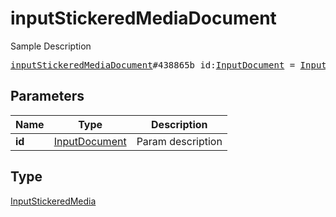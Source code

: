 # inputStickeredMediaDocument

Sample Description

<pre>
<a href="../constructor/inputStickeredMediaDocument.md">inputStickeredMediaDocument</a>#438865b id:<a href="../type/InputDocument.md">InputDocument</a> = <a href="../type/InputStickeredMedia.md">InputStickeredMedia</a>;</pre>
## Parameters

| Name | Type | Description |
|------|:----:|-------------|
| **id** | <a href="../type/InputDocument.md">InputDocument</a> | Param description |

## Type

<a href="../type/InputStickeredMedia.md">InputStickeredMedia</a>
